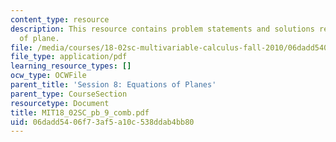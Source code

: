 ```yaml
---
content_type: resource
description: This resource contains problem statements and solutions related to equations
  of plane.
file: /media/courses/18-02sc-multivariable-calculus-fall-2010/06dadd5406f73af5a10c538ddab4bb80_MIT18_02SC_pb_9_comb.pdf
file_type: application/pdf
learning_resource_types: []
ocw_type: OCWFile
parent_title: 'Session 8: Equations of Planes'
parent_type: CourseSection
resourcetype: Document
title: MIT18_02SC_pb_9_comb.pdf
uid: 06dadd54-06f7-3af5-a10c-538ddab4bb80
---
```

